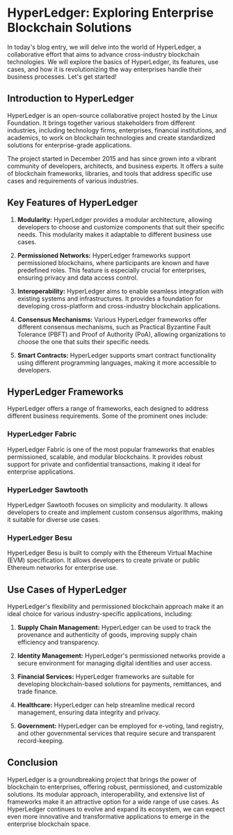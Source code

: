 # HyperLedger: Exploring Enterprise Blockchain Solutions

In today's blog entry, we will delve into the world of HyperLedger, a collaborative effort that aims to advance cross-industry blockchain technologies. We will explore the basics of HyperLedger, its features, use cases, and how it is revolutionizing the way enterprises handle their business processes. Let's get started!

## Introduction to HyperLedger

HyperLedger is an open-source collaborative project hosted by the Linux Foundation. It brings together various stakeholders from different industries, including technology firms, enterprises, financial institutions, and academics, to work on blockchain technologies and create standardized solutions for enterprise-grade applications.

The project started in December 2015 and has since grown into a vibrant community of developers, architects, and business experts. It offers a suite of blockchain frameworks, libraries, and tools that address specific use cases and requirements of various industries.

## Key Features of HyperLedger

1. **Modularity:** HyperLedger provides a modular architecture, allowing developers to choose and customize components that suit their specific needs. This modularity makes it adaptable to different business use cases.

2. **Permissioned Networks:** HyperLedger frameworks support permissioned blockchains, where participants are known and have predefined roles. This feature is especially crucial for enterprises, ensuring privacy and data access control.

3. **Interoperability:** HyperLedger aims to enable seamless integration with existing systems and infrastructures. It provides a foundation for developing cross-platform and cross-industry blockchain applications.

4. **Consensus Mechanisms:** Various HyperLedger frameworks offer different consensus mechanisms, such as Practical Byzantine Fault Tolerance (PBFT) and Proof of Authority (PoA), allowing organizations to choose the one that suits their specific needs.

5. **Smart Contracts:** HyperLedger supports smart contract functionality using different programming languages, making it more accessible to developers.

## HyperLedger Frameworks

HyperLedger offers a range of frameworks, each designed to address different business requirements. Some of the prominent ones include:

### HyperLedger Fabric

HyperLedger Fabric is one of the most popular frameworks that enables permissioned, scalable, and modular blockchains. It provides robust support for private and confidential transactions, making it ideal for enterprise applications.

### HyperLedger Sawtooth

HyperLedger Sawtooth focuses on simplicity and modularity. It allows developers to create and implement custom consensus algorithms, making it suitable for diverse use cases.

### HyperLedger Besu

HyperLedger Besu is built to comply with the Ethereum Virtual Machine (EVM) specification. It allows developers to create private or public Ethereum networks for enterprise use.

## Use Cases of HyperLedger

HyperLedger's flexibility and permissioned blockchain approach make it an ideal choice for various industry-specific applications, including:

1. **Supply Chain Management:** HyperLedger can be used to track the provenance and authenticity of goods, improving supply chain efficiency and transparency.

2. **Identity Management:** HyperLedger's permissioned networks provide a secure environment for managing digital identities and user access.

3. **Financial Services:** HyperLedger frameworks are suitable for developing blockchain-based solutions for payments, remittances, and trade finance.

4. **Healthcare:** HyperLedger can help streamline medical record management, ensuring data integrity and privacy.

5. **Government:** HyperLedger can be employed for e-voting, land registry, and other governmental services that require secure and transparent record-keeping.

## Conclusion

HyperLedger is a groundbreaking project that brings the power of blockchain to enterprises, offering robust, permissioned, and customizable solutions. Its modular approach, interoperability, and extensive list of frameworks make it an attractive option for a wide range of use cases. As HyperLedger continues to evolve and expand its ecosystem, we can expect even more innovative and transformative applications to emerge in the enterprise blockchain space.
